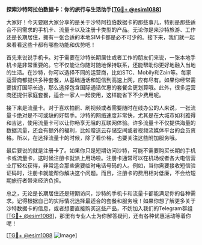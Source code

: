 **探索沙特阿拉伯数据卡：你的旅行与生活助手[[TG💪+ @esim1088](https://t.me/s/esim1088)]**

大家好！今天要跟大家分享的是关于沙特阿拉伯数据卡的那些事儿，特别是那些适合不同需求的手机卡、流量卡以及注册卡类型的产品。无论你是来沙特旅游、工作还是长期居住，拥有一张合适的本地SIM卡都是必不可少的。接下来，我们就一起来看看这些卡都有哪些功能和优势吧！

首先来说说手机卡。对于需要在沙特长期居住或者工作的朋友们来说，一张本地手机卡是非常重要的。它不仅能让你随时随地保持联系，还能帮助你更好地融入当地的生活。在沙特，你可以选择不同的运营商，比如STC、Mobily和Zain等。每家运营商都提供多种套餐，从基础通话和短信到高速上网，应有尽有。如果你经常需要拨打国际长途，那么选择包含国际通话优惠的套餐会更划算哦。此外，很多运营商还提供家庭套餐，适合一家人一起使用，这样能省下不少费用呢。

接下来是流量卡。对于喜欢拍照、刷视频或者需要随时在线办公的人来说，一张流量卡绝对是不可或缺的好帮手。沙特的网络速度非常快，尤其是在大城市如利雅得和吉达，使用流量卡可以让你畅享无阻的互联网体验。许多流量卡不仅提供海量的数据流量，还会有额外的福利，比如赠送云存储空间或者视频流媒体平台的会员资格。所以，在选择流量卡的时候，除了看价格，也要关注这些附加服务哦。

最后要说的就是注册卡了。如果你只是短期访问沙特，可能不需要购买长期的手机卡或流量卡，这时候注册卡就派上用场啦。注册卡通常可以在机场或者各大电信营业厅轻松获得，非常适合那些需要临时电话号码的人。例如，当你需要接收短信验证码时，注册卡就能帮你解决这个问题。而且，注册卡的费用相对低廉，不会给短期旅行者带来经济负担。

总之，无论是长期居住还是短期访问，沙特的手机卡和流量卡都能满足你的各种需求。记得根据自己的实际情况选择最适合的套餐和服务哦！如果你想了解更多关于沙特数据卡的信息，或者想要直接购买这些产品，不妨加入我们的Telegram群组[[TG💪+ @esim1088](https://t.me/s/esim1088)]，那里有专业人士为你解答疑问，还有各种优惠活动等着你呢！

[[TG💪+ @esim1088](https://t.me/s/esim1088) ![Image](https://i.postimg.cc/4NQfJmqS/Snipaste-2025-05-13-00-14-12.png)]